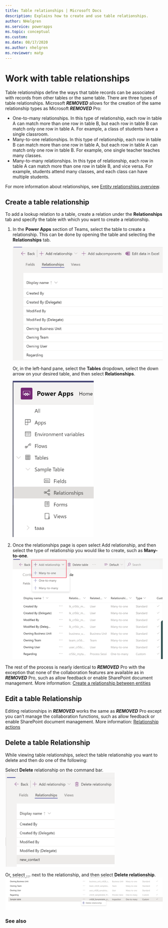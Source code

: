 ```yaml
---
title: Table relationships | Microsoft Docs
description: Explains how to create and use table relationships.
author: NHelgren
ms.service: powerapps
ms.topic: conceptual
ms.custom: 
ms.date: 08/17/2020
ms.author: nhelgren
ms.reviewer: matp
---
```


# Work with table relationships
Table relationships define the ways that table records can be associated with records from other tables or the same table. There are three types of table relationships. Microsoft ***REMOVED*** allows for the creation of the same relationship types as Microsoft ***REMOVED*** Pro:
- One-to-many relationships. In this type of relationship, each row in table A can match more than one row in table B, but each row in table B can match only one row in table A. For example, a class of students have a single classroom.
- Many-to-one relationships. In this type of relationship, each row in table B can match more than one row in table A, but each row in table A can match only one row in table B. For example, one single teacher teaches many classes.
- Many-to-many relationships. In this type of relationship, each row in table A can match more than one row in table B, and vice versa. For example, students attend many classes, and each class can have multiple students.

For more information about relationships, see [Entity relationships overview](../maker/common-data-service/create-edit-entity-relationships.md). 

## Create a table relationship
To add a lookup relation to a table, create a relation under the **Relationships** tab and specify the table with which you want to create a relationship.
1. In the **Power Apps** section of Teams, select the table to create a relationship. This can be done by opening the table and selecting the **Relationships** tab.

   ![Relationship tab](media/create-relate-table.png) 
   
   Or, in the left-hand pane, select the **Tables** dropdown, select the down arrow on your desired table, and then select **Relationships**. <br />
   
    ![Relationship create from navigation pane](media/create-relate-table2.png)
2. Once the relationships page is open select Add relationship, and then select the type of relationship you would like to create, such as **Many-to-one**.
   ![Add relationship](media/create-relate-table3.png)

The rest of the process is nearly identical to ***REMOVED*** Pro with the exception that none of the collaboration features are available as in ***REMOVED*** Pro, such as allow feedback or enable SharePoint document management. More information: [Create a relationship between entities](../maker/common-data-service/data-platform-entity-lookup.md) 

## Edit a table Relationship
Editing relationships in ***REMOVED*** works the same as ***REMOVED*** Pro except you can’t manage the collaboration functions, such as allow feedback or enable SharePoint document management. More information: [Relationship actions](/maker/common-data-service/create-edit-entity-relationships#actions)

## Delete a table Relationship
While viewing table relationships, select the table relationship you want to delete and then do one of the following:

Select **Delete** relationship on the command bar.
<img src="media/delete-table-relationship1.png" alt="Delete table relationship from command bar" height="300" width="350">

Or, select **…** next to the relationship, and then select **Delete relationship**.
![Delete table relationship in context](media/delete-table-relationship2.png)

### See also
